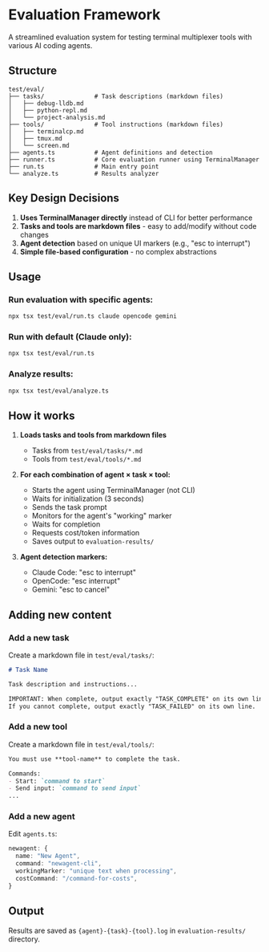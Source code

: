 # Evaluation Framework

A streamlined evaluation system for testing terminal multiplexer tools with various AI coding agents.

## Structure

```
test/eval/
├── tasks/              # Task descriptions (markdown files)
│   ├── debug-lldb.md
│   ├── python-repl.md
│   └── project-analysis.md
├── tools/              # Tool instructions (markdown files)
│   ├── terminalcp.md
│   ├── tmux.md
│   └── screen.md
├── agents.ts           # Agent definitions and detection
├── runner.ts           # Core evaluation runner using TerminalManager
├── run.ts              # Main entry point
└── analyze.ts          # Results analyzer
```

## Key Design Decisions

1. **Uses TerminalManager directly** instead of CLI for better performance
2. **Tasks and tools are markdown files** - easy to add/modify without code changes
3. **Agent detection** based on unique UI markers (e.g., "esc to interrupt")
4. **Simple file-based configuration** - no complex abstractions

## Usage

### Run evaluation with specific agents:
```bash
npx tsx test/eval/run.ts claude opencode gemini
```

### Run with default (Claude only):
```bash
npx tsx test/eval/run.ts
```

### Analyze results:
```bash
npx tsx test/eval/analyze.ts
```

## How it works

1. **Loads tasks and tools from markdown files**
   - Tasks from `test/eval/tasks/*.md`
   - Tools from `test/eval/tools/*.md`

2. **For each combination of agent × task × tool:**
   - Starts the agent using TerminalManager (not CLI)
   - Waits for initialization (3 seconds)
   - Sends the task prompt
   - Monitors for the agent's "working" marker
   - Waits for completion
   - Requests cost/token information
   - Saves output to `evaluation-results/`

3. **Agent detection markers:**
   - Claude Code: "esc to interrupt"
   - OpenCode: "esc interrupt"  
   - Gemini: "esc to cancel"

## Adding new content

### Add a new task
Create a markdown file in `test/eval/tasks/`:
```markdown
# Task Name

Task description and instructions...

IMPORTANT: When complete, output exactly "TASK_COMPLETE" on its own line.
If you cannot complete, output exactly "TASK_FAILED" on its own line.
```

### Add a new tool
Create a markdown file in `test/eval/tools/`:
```markdown
You must use **tool-name** to complete the task.

Commands:
- Start: `command to start`
- Send input: `command to send input`
...
```

### Add a new agent
Edit `agents.ts`:
```typescript
newagent: {
  name: "New Agent",
  command: "newagent-cli",
  workingMarker: "unique text when processing",
  costCommand: "/command-for-costs",
}
```

## Output

Results are saved as `{agent}-{task}-{tool}.log` in `evaluation-results/` directory.